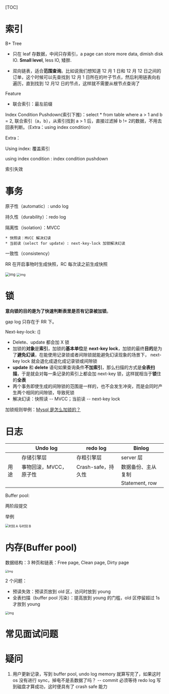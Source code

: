 [TOC]

# 索引

B+ Tree

* 只在 leaf 存数据，中间只存索引，a page can store more data, dimish disk IO. **Small level**, less IO, 矮胖.

* 双向链表，适合**范围查询**。比如说我们想知道 12 月 1 日和 12 月 12 日之间的订单，这个时候可以先查找到 12 月 1 日所在的叶子节点，然后利用链表向右遍历，直到找到 12 月12 日的节点，这样就不需要从根节点查询了

Feature

* 联合索引：最左前缀

Index Condition Pushdown(索引下推)：select * from table where a > 1 and b = 2, 联合索引（a，b），从索引找到 a > 1 后，直接过滤掉 b != 2的数据，不用去回表判断。（Extra：using index condition）

Extra：

Using index: 覆盖索引

using index condition : index condition pushdown

索引失效

# 事务

原子性（automatic）: undo log

持久性（durability）：redo log

隔离性（isolation）：MVCC

	* 快照读：MVCC 解决幻读
	* 当前读（select for update）: next-key-lock 加锁解决幻读

一致性（consistency）

RR 在开启事物时生成快照，RC 每次读之前生成快照

<img src="https://cdn.xiaolincoding.com/gh/xiaolincoder/ImageHost4@main/mysql/%E4%BA%8B%E5%8A%A1%E9%9A%94%E7%A6%BB/ReadView.drawio.png" alt="img" style="zoom:80%;" />

<img src="https://cdn.xiaolincoding.com/gh/xiaolincoder/ImageHost4@main/mysql/%E4%BA%8B%E5%8A%A1%E9%9A%94%E7%A6%BB/%E4%BA%8B%E5%8A%A1ab%E7%9A%84%E8%A7%86%E5%9B%BE2.png" alt="img" style="zoom:70%;" />



# 锁

**意向锁的目的是为了快速判断表里是否有记录被加锁**。

gap log 只存在于 RR 下。

Next-key-lock: (]

* Delete、update 都会加 X 锁
* 加锁的**对象**是**索引**，加锁的**基本单位**是 **next-key lock**，加锁的最终**目的**是为了**避免幻读**，在能使用记录锁或者间隙锁就能避免幻读现象的场景下， next-key lock 就会退化成退化成记录锁或间隙锁
* **update** 和 **delete** 语句如果查询条件**不加索引**，那么扫描的方式是**全表扫描**，于是就会对每一条记录的索引上都会加 next-key 锁，这样就相当于**锁**住的**全表**
* 两个事务即使生成的间隙锁的范围是一样的，也不会发生冲突，而是会同时产生两个相同的间隙锁，导致死锁
* 解决幻读：快照读 -- MVCC；当前读 -- next-key lock

加锁规则举例：[Mysql 是怎么加锁的？](https://xiaolincoding.com/mysql/lock/how_to_lock.html#%E6%80%BB%E7%BB%93)

# 日志

|      | Undo log               | redo log           | Binlog             |
| ---- | ---------------------- | ------------------ | ------------------ |
|      | 存储引擎层             | 存粗引擎层         | server 层          |
| 用途 | 事物回滚，MVCC，原子性 | Crash-safe，持久性 | 数据备份、主从复制 |
|      |                        |                    | Statement, row     |

Buffer pool: 

两阶段提交

举例

<img src="https://cdn.xiaolincoding.com/gh/xiaolincoder/mysql/how_update/%E4%B8%A4%E9%98%B6%E6%AE%B5%E6%8F%90%E4%BA%A4%E5%B4%A9%E6%BA%83%E7%82%B9.drawio.png?image_process=watermark,text_5YWs5LyX5Y-377ya5bCP5p6XY29kaW5n,type_ZnpsdHpoaw,x_10,y_10,g_se,size_20,color_0000CD,t_70,fill_0" alt="时刻 A 与时刻 B" style="zoom:70%;" />

# 内存(Buffer pool)

数据结构：3 种页和链表：Free page, Clean page, Dirty page

<img src="https://cdn.xiaolincoding.com/gh/xiaolincoder/ImageHost4@main/mysql/innodb/bufferpoll_page.png" alt="img" style="zoom:60%;" />

2 个问题：

* 预读失效：预读页放到 old 区，访问时放到 young
* 全表扫描（buffer pool 污染）：提高放到 young 的门槛，old 区停留超过 1s 才放到 young

<img src="https://cdn.xiaolincoding.com/gh/xiaolincoder/ImageHost4@main/mysql/innodb/young%2Bold.png" alt="img" style="zoom:67%;" />

# 常见面试问题

# 疑问

1. 用户更新记录，写到 buffer pool, undo log memory 就算写完了，如果这时 os 没有进行 sync，掉电不是丢数据了吗？ -- commit 必须等待 redo log 写到磁盘才算成功，这时便具有了 crash safe 能力 
